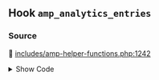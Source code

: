 ## Hook `amp_analytics_entries`

### Source

:link: [includes/amp-helper-functions.php:1242](../../includes/amp-helper-functions.php#L1242)

<details>
<summary>Show Code</summary>

```php
$analytics_entries = apply_filters( 'amp_analytics_entries', $analytics_entries );
```

</details>
